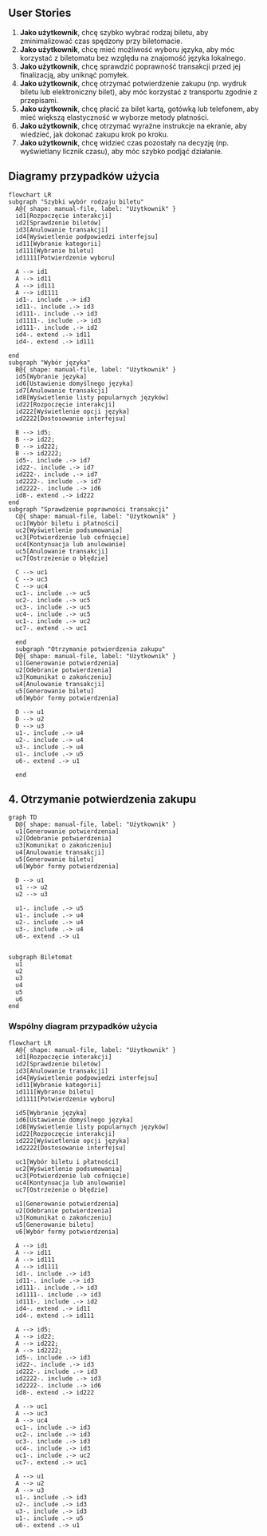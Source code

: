 ## User Stories

1. **Jako użytkownik**, chcę szybko wybrać rodzaj biletu, aby zminimalizować czas spędzony przy biletomacie.
1. **Jako użytkownik**, chcę mieć możliwość wyboru języka, aby móc korzystać z biletomatu bez względu na znajomość języka lokalnego.
1. **Jako użytkownik**, chcę sprawdzić poprawność transakcji przed jej finalizacją, aby uniknąć pomyłek.
1. **Jako użytkownik**, chcę otrzymać potwierdzenie zakupu (np. wydruk biletu lub elektroniczny bilet), aby móc korzystać z transportu zgodnie z przepisami.
1. **Jako użytkownik**, chcę płacić za bilet kartą, gotówką lub telefonem, aby mieć większą elastyczność w wyborze metody płatności.
2. **Jako użytkownik**, chcę otrzymać wyraźne instrukcje na ekranie, aby wiedzieć, jak dokonać zakupu krok po kroku.
3. **Jako użytkownik**, chcę widzieć czas pozostały na decyzję (np. wyświetlany 
licznik czasu), aby móc szybko podjąć działanie.

## Diagramy przypadków użycia

```mermaid
flowchart LR
subgraph "Szybki wybór rodzaju biletu"
  A@{ shape: manual-file, label: "Użytkownik" }
  id1[Rozpoczęcie interakcji]
  id2[Sprawdzenie biletów]
  id3[Anulowanie transakcji]
  id4[Wyświetlenie podpowiedzi interfejsu]
  id11[Wybranie kategorii]
  id111[Wybranie biletu]
  id1111[Potwierdzenie wyboru]

  A --> id1
  A --> id11
  A --> id111
  A --> id1111
  id1-. include .-> id3
  id11-. include .-> id3
  id111-. include .-> id3
  id1111-. include .-> id3
  id111-. include .-> id2
  id4-. extend .-> id11
  id4-. extend .-> id111
  
end
subgraph "Wybór języka"
  B@{ shape: manual-file, label: "Użytkownik" }
  id5[Wybranie języka]
  id6[Ustawienie domyślnego języka]
  id7[Anulowanie transakcji]
  id8[Wyświetlenie listy popularnych języków]
  id22[Rozpoczęcie interakcji]
  id222[Wyświetlenie opcji języka]
  id2222[Dostosowanie interfejsu]

  B --> id5;
  B --> id22;
  B --> id222;
  B --> id2222;
  id5-. include .-> id7
  id22-. include .-> id7
  id222-. include .-> id7
  id2222-. include .-> id7
  id2222-. include .-> id6
  id8-. extend .-> id222
end
subgraph "Sprawdzenie poprawności transakcji"
  C@{ shape: manual-file, label: "Użytkownik" }
  uc1[Wybór biletu i płatności]
  uc2[Wyświetlenie podsumowania]
  uc3[Potwierdzenie lub cofnięcie]
  uc4[Kontynuacja lub anulowanie]
  uc5[Anulowanie transakcji]
  uc7[Ostrzeżenie o błędzie]

  C --> uc1
  C --> uc3
  C --> uc4
  uc1-. include .-> uc5
  uc2-. include .-> uc5
  uc3-. include .-> uc5
  uc4-. include .-> uc5
  uc1-. include .-> uc2
  uc7-. extend .-> uc1
  
  end
  subgraph "Otrzymanie potwierdzenia zakupu"
  D@{ shape: manual-file, label: "Użytkownik" }
  u1[Generowanie potwierdzenia]
  u2[Odebranie potwierdzenia]
  u3[Komunikat o zakończeniu]
  u4[Anulowanie transakcji]
  u5[Generowanie biletu]
  u6[Wybór formy potwierdzenia]

  D --> u1
  D --> u2
  D --> u3
  u1-. include .-> u4
  u2-. include .-> u4
  u3-. include .-> u4
  u1-. include .-> u5
  u6-. extend .-> u1

  end
```

## 4. Otrzymanie potwierdzenia zakupu
```mermaid
graph TD
  D@{ shape: manual-file, label: "Użytkownik" }
  u1[Generowanie potwierdzenia]
  u2[Odebranie potwierdzenia]
  u3[Komunikat o zakończeniu]
  u4[Anulowanie transakcji]
  u5[Generowanie biletu]
  u6[Wybór formy potwierdzenia]

  D --> u1
  u1 --> u2
  u2 --> u3

  u1-. include .-> u5
  u1-. include .-> u4
  u2-. include .-> u4
  u3-. include .-> u4
  u6-. extend .-> u1


subgraph Biletomat
  u1
  u2
  u3
  u4
  u5
  u6
end

```

### Wspólny diagram przypadków użycia

```mermaid
flowchart LR
  A@{ shape: manual-file, label: "Użytkownik" }
  id1[Rozpoczęcie interakcji]
  id2[Sprawdzenie biletów]
  id3[Anulowanie transakcji]
  id4[Wyświetlenie podpowiedzi interfejsu]
  id11[Wybranie kategorii]
  id111[Wybranie biletu]
  id1111[Potwierdzenie wyboru]

  id5[Wybranie języka]
  id6[Ustawienie domyślnego języka]
  id8[Wyświetlenie listy popularnych języków]
  id22[Rozpoczęcie interakcji]
  id222[Wyświetlenie opcji języka]
  id2222[Dostosowanie interfejsu]

  uc1[Wybór biletu i płatności]
  uc2[Wyświetlenie podsumowania]
  uc3[Potwierdzenie lub cofnięcie]
  uc4[Kontynuacja lub anulowanie]
  uc7[Ostrzeżenie o błędzie]

  u1[Generowanie potwierdzenia]
  u2[Odebranie potwierdzenia]
  u3[Komunikat o zakończeniu]
  u5[Generowanie biletu]
  u6[Wybór formy potwierdzenia]

  A --> id1
  A --> id11
  A --> id111
  A --> id1111
  id1-. include .-> id3
  id11-. include .-> id3
  id111-. include .-> id3
  id1111-. include .-> id3
  id111-. include .-> id2
  id4-. extend .-> id11
  id4-. extend .-> id111

  A --> id5;
  A --> id22;
  A --> id222;
  A --> id2222;
  id5-. include .-> id3
  id22-. include .-> id3
  id222-. include .-> id3
  id2222-. include .-> id3
  id2222-. include .-> id6
  id8-. extend .-> id222

  A --> uc1
  A --> uc3
  A --> uc4
  uc1-. include .-> id3
  uc2-. include .-> id3
  uc3-. include .-> id3
  uc4-. include .-> id3
  uc1-. include .-> uc2
  uc7-. extend .-> uc1

  A --> u1
  A --> u2
  A --> u3
  u1-. include .-> id3
  u2-. include .-> id3
  u3-. include .-> id3
  u1-. include .-> u5
  u6-. extend .-> u1
```
